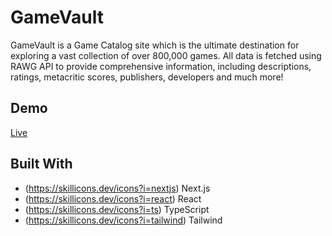 # GameVault
GameVault is a Game Catalog site which is the ultimate destination for exploring a vast collection of over 800,000 games. All data is fetched using RAWG API to provide comprehensive information, including descriptions, ratings, metacritic scores, publishers, developers and much more! 

## Demo
[Live](https://tylermommsen-gamevault.vercel.app/)

## Built With
- (https://skillicons.dev/icons?i=nextjs) Next.js
- (https://skillicons.dev/icons?i=react) React
- (https://skillicons.dev/icons?i=ts) TypeScript
- (https://skillicons.dev/icons?i=tailwind) Tailwind
